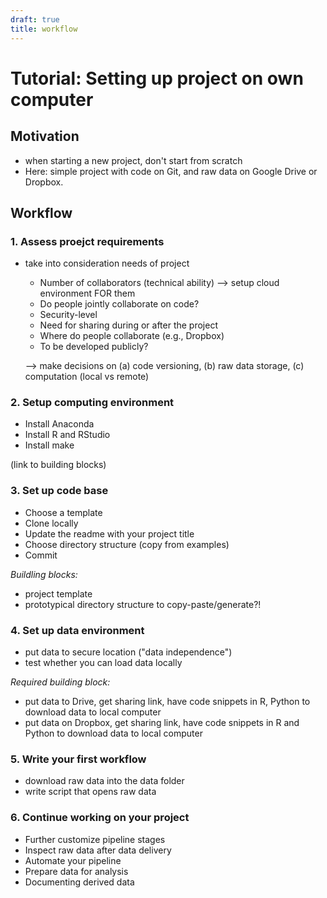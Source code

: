 ```yaml
---
draft: true
title: workflow
---
```


# Tutorial: Setting up project on own computer

## Motivation

- when starting a new project, don't start from scratch
- Here: simple project with code on Git, and raw data on Google Drive or Dropbox.

## Workflow

### 1. Assess proejct requirements

- take into consideration needs of project
  - Number of collaborators (technical ability) --> setup cloud environment FOR them
  - Do people jointly collaborate on code?
  - Security-level
  - Need for sharing during or after the project
  - Where do people collaborate (e.g., Dropbox)
  - To be developed publicly?

  --> make decisions on (a) code versioning, (b) raw data storage, (c) computation (local vs remote)

### 2. Setup computing environment
  - Install Anaconda
  - Install R and RStudio
  - Install make

(link to building blocks)  

### 3.  Set up code base
  - Choose a template
  - Clone locally
  - Update the readme with your project title
  - Choose directory structure (copy from examples)
  - Commit

*Buildling blocks:*
- project template
- prototypical directory structure to copy-paste/generate?!

### 4. Set up data environment
  - put data to secure location ("data independence")
  - test whether you can load data locally

*Required building block:*
  - put data to Drive, get sharing link, have code snippets in R, Python to download data to local computer
  - put data on Dropbox, get sharing link, have code snippets in R and Python to download data to local computer

### 5. Write your first workflow
  - download raw data into the data folder
  - write script that opens raw data

### 6. Continue working on your project
  - Further customize pipeline stages
  - Inspect raw data after data delivery
  - Automate your pipeline
  - Prepare data for analysis
  - Documenting derived data
